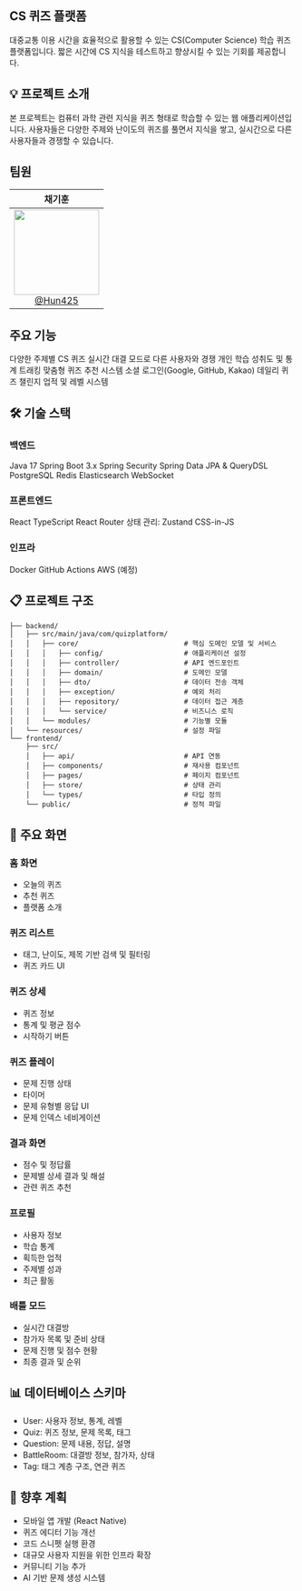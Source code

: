 ## CS 퀴즈 플랫폼

대중교통 이용 시간을 효율적으로 활용할 수 있는 CS(Computer Science) 학습 퀴즈 플랫폼입니다. 짧은 시간에 CS 지식을 테스트하고 향상시킬 수 있는 기회를 제공합니다.
## 💡 프로젝트 소개
본 프로젝트는 컴퓨터 과학 관련 지식을 퀴즈 형태로 학습할 수 있는 웹 애플리케이션입니다. 사용자들은 다양한 주제와 난이도의 퀴즈를 풀면서 지식을 쌓고, 실시간으로 다른 사용자들과 경쟁할 수 있습니다.

## 팀원

| **채기훈** |
| :------: |
| [<img src="https://avatars.githubusercontent.com/Hun425?v=4" height=150 width=150><br/> @Hun425](https://github.com/Hun425) |


## 주요 기능

다양한 주제별 CS 퀴즈
실시간 대결 모드로 다른 사용자와 경쟁
개인 학습 성취도 및 통계 트래킹
맞춤형 퀴즈 추천 시스템
소셜 로그인(Google, GitHub, Kakao)
데일리 퀴즈 챌린지
업적 및 레벨 시스템

## 🛠 기술 스택
### 백엔드

Java 17
Spring Boot 3.x
Spring Security
Spring Data JPA & QueryDSL
PostgreSQL
Redis
Elasticsearch
WebSocket

### 프론트엔드

React
TypeScript
React Router
상태 관리: Zustand
CSS-in-JS

### 인프라

Docker
GitHub Actions
AWS (예정)

## 📋 프로젝트 구조
```
├── backend/
│   ├── src/main/java/com/quizplatform/
│   │   ├── core/                          # 핵심 도메인 모델 및 서비스
│   │   │   ├── config/                    # 애플리케이션 설정
│   │   │   ├── controller/                # API 엔드포인트
│   │   │   ├── domain/                    # 도메인 모델
│   │   │   ├── dto/                       # 데이터 전송 객체
│   │   │   ├── exception/                 # 예외 처리
│   │   │   ├── repository/                # 데이터 접근 계층
│   │   │   └── service/                   # 비즈니스 로직
│   │   └── modules/                       # 기능별 모듈
│   └── resources/                         # 설정 파일
└── frontend/
    ├── src/
    │   ├── api/                           # API 연동
    │   ├── components/                    # 재사용 컴포넌트
    │   ├── pages/                         # 페이지 컴포넌트
    │   ├── store/                         # 상태 관리
    │   └── types/                         # 타입 정의
    └── public/                            # 정적 파일
```
## 📱 주요 화면
### 홈 화면

- 오늘의 퀴즈
- 추천 퀴즈
- 플랫폼 소개

### 퀴즈 리스트

- 태그, 난이도, 제목 기반 검색 및 필터링
- 퀴즈 카드 UI

### 퀴즈 상세

- 퀴즈 정보
- 통계 및 평균 점수
- 시작하기 버튼

### 퀴즈 플레이

- 문제 진행 상태
- 타이머
- 문제 유형별 응답 UI
- 문제 인덱스 네비게이션

### 결과 화면

- 점수 및 정답률
- 문제별 상세 결과 및 해설
- 관련 퀴즈 추천

### 프로필

- 사용자 정보
- 학습 통계
- 획득한 업적
- 주제별 성과
- 최근 활동

### 배틀 모드

- 실시간 대결방
- 참가자 목록 및 준비 상태
- 문제 진행 및 점수 현황
- 최종 결과 및 순위


## 📊 데이터베이스 스키마

- User: 사용자 정보, 통계, 레벨
- Quiz: 퀴즈 정보, 문제 목록, 태그
- Question: 문제 내용, 정답, 설명
- BattleRoom: 대결방 정보, 참가자, 상태
- Tag: 태그 계층 구조, 연관 퀴즈

## 🚀 향후 계획

- 모바일 앱 개발 (React Native)
- 퀴즈 에디터 기능 개선
- 코드 스니펫 실행 환경
- 대규모 사용자 지원을 위한 인프라 확장
- 커뮤니티 기능 추가
- AI 기반 문제 생성 시스템



